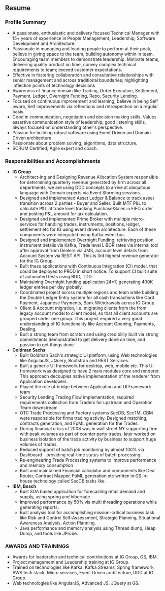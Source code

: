 ## Resume 
### Profile Summary
- A passionate, enthusiastic and delivery focused Technical Manager with 15+ years of experience in People Management, Leadership, Software Development and Architecture. 
- Passionate in managing and leading people to perform at their peak, believe in giving space to the team, building autonomy within in team. Encouraging team members to demonstrate leadership. Motivate teams, delivering quality product on time, convey complex technical requirements to team; exceed customer expectations. 
- Effective in fostering collaboration and consultative relationships with senior management and across traditional boundaries; highlighting inflection points of technology decisions 
- Awareness of finance domain like Trading, Order Execution, Settlement, Payment, Ledger, Overnight Funding, Repo, Security Lending. 
- Focused on continuous improvement and learning, believe in being Self aware, Self improvements via reflections and retrospection on a regular basis. 
- Good in communication, negotiation and decision making skills. Values assertive communication style of leadership, good listening skills, always focused on understanding other's perspective. 
- Passion for building robust software using Event Driven and Domain Driven architecture.  
- Passionate about problem solving, algorithms, data structure. 
- SCRUM Certified, Agile expert and coach. 

### Responsibilities and Accomplishments
- **IG Group**
    - Architect-ing and Designing Revenue Allocation System responsible for determining quarterly revenue generated by firm across all departments, we are using DDD concepts to arrive at ubiquitous language with Domain experts via Event Storming sessions. 
    - Designed and implemented Asset Ledger & Balance to track asset transition across 2 parties - Buyer and Seller. Built MTF P&L to calculate P&L at trade level tracking Purchase/Sales in FIFO order and posting P&L amount for tax calculation. 
    - Designed and implemented Prime Broker with multiple micro-services for handling trades, instruments, positions, ledger, settlement etc for IG using event driven architecture. Each of these components were integrated using Kafka event bus. 
    - Designed and implemented Overnight Funding, retrieving position, instrument details via Kafka, Trade level LIBOR rates via internal tool after approval from Dealers via JMS, account level details from Account System via REST API. This is 3rd highest revenue generator for the IG Group. 
    - Built these applications with Continuous Integration (CI) model, that could be deployed to PROD in short notice. To support CI built suite of automated tests using BDD, TDD. 
    - Maintaining Overnight funding application 24*7, generating 400K ledger entries per day globally. 
    - Coordinated project across multiple regions and team while building the Double Ledger Entry system for all cash transactions like Card Payment, Japanese Payments, Bank Withdrawals across IG Group.
    - Client & Account migration, i.e. migrating clients from the from legacy account model to client model, so that all client accounts are grouped under one group. This project required a very good understanding of IG functionality like Account Opening, Payments, Dealing.
    - Built a strong team from scratch and using credibility built via strong commitments demonstrated to get delivery done on time, and passion to get things done.  
- **Goldman Sachs** 
    - Built Goldman Sach's strategic UI platform, using Web technologies like AngularJS, JQuery, Bootstrap and REST Services. 
    - Built a generic UI framework for desktop, web, mobile etc. This UI framework was designed to have 2 main modules core and renderer. This approach decouples native implementation of the renderer from Application developers.
    - Played the role of bridge between Application and UI Framework team
    - Security Lending Trading Flow implementation, required requirements collection from Traders for upstream and Operation Team downstream 
    - OTC Trade Processing and Factory systems SecDB, SecTM, CBM were responsible for firms trading activity. Designed matching, contracts generation, and FpML generation for the Trades.
    - During financial crisis of 2008 was in wall street NY supporting firm with peak volumes as part of counter party trades, later worked on business isolation of the trade activity by business to support huge volumes of trades.
    - Reduced support of batch job monitoring by almost 100% via Dashboard - providing real-time status of batch processing. 
    - Re-engineering Trade Processing systems to improve performance and memory consumption 
    - Built and maintained Financial calculator and components like Deal Router, Contract Mapper, FpML generation etc written in GS in-house technology called SecDB tasks like.
- **IBM, Bosch** 
    - Built SOA based application for forecasting retail demand and supply, using spring and hibernate.
    - Improved performance by  50% via multi threading operations while generating reports.
    - Built analysis tool for accomplishing mission-critical business task like Risk and Control Self-Assessment, Strategic Planning, Situational Awareness Analysis, Action Planning. 
    - Java performance and memory analysis using Thread dump, Heap Dump, and tools like JProbe.

### AWARDS AND TRAININGS
- Awards for leadership and technical contributions at IG Group, GS, IBM.
- Project management and Leadership training at IG Group. 
- Trained on technologies like Kafka, Kafka Streams, Spring framework, AWS tech stack, Micro services, Event Driven architecture, DDD at IG Group. 
- Web technologies like AngularJS, Advanced JS, JQuery at GS.
    

